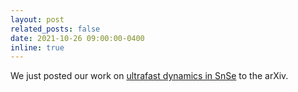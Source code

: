 ```yaml
---
layout: post
related_posts: false
date: 2021-10-26 09:00:00-0400
inline: true
---
```


We just posted our work on [ultrafast dynamics in SnSe](/publications/#Wang2021photoinduced) to the arXiv. 
